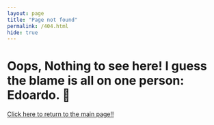 ```yaml
---
layout: page
title: "Page not found"
permalink: /404.html
hide: true
---
```

<div id="error404">
    <h1>Oops, Nothing to see here! I guess the blame is all on one person: Edoardo. 🙉</h1>
    <a href="{{ '/' | relative_url }}" class="return-btn">
        <p>Click here to return to the main page!!</p>
    </a>
</div>
